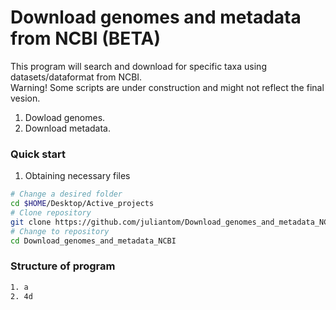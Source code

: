 # Download genomes and metadata from NCBI (BETA)
This program will search and download for specific taxa using datasets/dataformat from NCBI.<br>
Warning! Some scripts are under construction and might not reflect the final vesion. <br>
1. Dowload genomes.
2. Download metadata.

### Quick start
1. Obtaining necessary files 
```bash
# Change a desired folder
cd $HOME/Desktop/Active_projects
# Clone repository
git clone https://github.com/juliantom/Download_genomes_and_metadata_NCBI.git
# Change to repository
cd Download_genomes_and_metadata_NCBI
```
### Structure of program
```bash
1. a
2. 4d
```